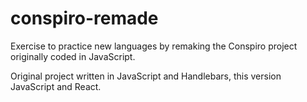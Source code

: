 # conspiro-remade

Exercise to practice new languages by remaking the Conspiro project originally coded in JavaScript. 

Original project written in JavaScript and Handlebars, this version JavaScript and React.